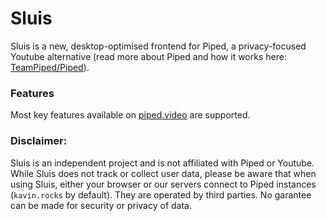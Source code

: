 # Sluis

Sluis is a new, desktop-optimised frontend for Piped, a privacy-focused Youtube alternative (read more about Piped and how it works here: [TeamPiped/Piped](https://github.com/TeamPiped/Piped)).

### Features

Most key features available on [piped.video](https://piped.video/) are supported.

### Disclaimer:

Sluis is an independent project and is not affiliated with Piped or Youtube. While Sluis does not track or collect user data, please be aware that when using Sluis, either your browser or our servers connect to Piped instances (`kavin.rocks` by default). They are operated by third parties. No garantee can be made for security or privacy of data.